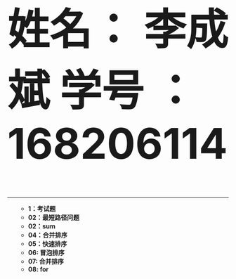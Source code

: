 <hold>
    <font size=12><b><h1>姓名： 李成斌     学号 ：168206114 </h1></b></font>
    <hr color = "#8000ff" size = "6" align = "right" noshade>
<ol>
    <UL><b>
        <li>1：考试题<br>
        <li>02：最短路径问题<br>
        <li>02：sum<br>
        <li>04：合并排序<br>
        <li>05：快速排序<br>
        <li>06: 冒泡排序<br>
        <li>07: 合并排序<br>
        <li>08: for<br>
    </UL></b>
</ol><br>
</hold>
